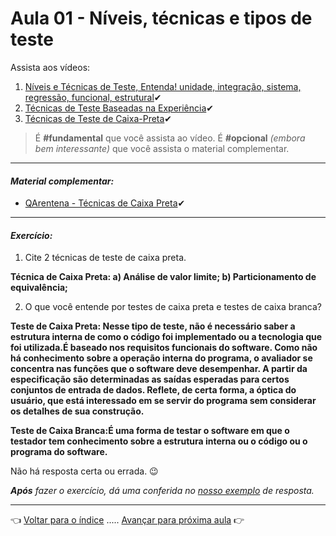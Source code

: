 # Aula 01 - Níveis, técnicas e tipos de teste

Assista aos vídeos:

  1. [Níveis e Técnicas de Teste, Entenda! unidade, integração, sistema, regressão, funcional, estrutural](https://youtu.be/5V012tGZot4)✔
  2. [Técnicas de Teste Baseadas na Experiência](https://youtu.be/w9W3Sy4eqBU)✔
  3. [Técnicas de Teste de Caixa-Preta](https://youtu.be/8ghNtCOuQZg)✔

> É **#fundamental** que você assista ao vídeo. É **#opcional** _(embora bem interessante)_ que você assista o material complementar.

---

#### _Material complementar:_
* [QArentena - Técnicas de Caixa Preta](https://youtu.be/jDqoseB6j9s)✔

---

#### _Exercício:_

1. Cite 2 técnicas de teste de caixa preta.

**Técnica de Caixa Preta: a) Análise de valor limite;
                          b) Particionamento de equivalência;**

2. O que você entende por testes de caixa preta e testes de caixa branca?

**Teste de Caixa Preta: Nesse tipo de teste, não é necessário saber a estrutura interna de como o código foi implementado ou a tecnologia que foi utilizada.É baseado nos requisitos funcionais do software. Como não há conhecimento sobre a operação interna do programa, o avaliador se concentra nas funções que o software deve desempenhar. A partir da especificação são determinadas as saídas esperadas para certos conjuntos de entrada de dados. Reflete, de certa forma, a óptica do usuário, que está interessado em se servir do programa sem considerar os detalhes de sua construção.**

**Teste de Caixa Branca:É uma forma de testar o software em que o testador tem conhecimento sobre a estrutura interna ou o código ou o programa do software.**


Não há resposta certa ou errada. 😉

_**Após** fazer o exercício, dá uma conferida no [nosso exemplo](resolucao.md) de resposta._ 

---
👈 [Voltar para o índice](../README.md) ..... [Avançar para próxima aula](../aula02/aula.md) 👉
